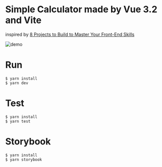# Simple Calculator made by Vue 3.2 and Vite

inspired by [8 Projects to Build to Master Your Front-End Skills](https://dev.to/madza/8-projects-to-build-to-master-your-front-end-skills-4gnc)

![demo](https://res.cloudinary.com/practicaldev/image/fetch/s--jEzEYE_B--/c_limit%2Cf_auto%2Cfl_progressive%2Cq_66%2Cw_880/https://www.madza.dev/_next/image%3Furl%3Dhttps://images.ctfassets.net/zlsyc9paq6sa/4qRjISjiWcXbf71Xdjib5N/a8e300ee23fb8dd6a09bc8eef8652400/O3CKScM.gif%26w%3D1080%26q%3D70)

# Run

```
$ yarn install
$ yarn dev
```

# Test

```
$ yarn install
$ yarn test
```

# Storybook

```
$ yarn install
$ yarn storybook
```
